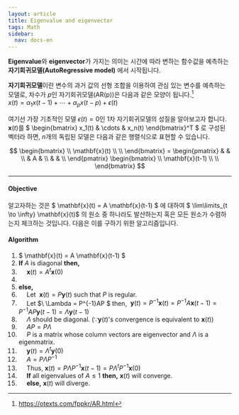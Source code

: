 ```yaml
---
layout: article
title: Eigenvalue and eigenvector
tags: Math
sidebar:
  nav: docs-en
---
```


**Eigenvalue**와 **eigenvector**가 가지는 의미는 시간에 따라 변하는 함수값을 예측하는 **자기회귀모델(AutoRegressive model)** 에서 시작됩니다. <br>

<!--more-->

**자기회귀모델**이란 변수의 과거 값의 선형 조합을 이용하여 관심 있는 변수를 예측하는 모델로, 차수가 $p$인 자기회귀모델(AR(p))은 다음과 같은 모양이 됩니다.[^1] <br>
$x(t) = \alpha_1 x(t-1) + \cdots + \alpha_p x(t-p) + \epsilon(t)$

여기선 가장 기초적인 모델 $\epsilon(t) = 0$인 1차 자기회귀모델의 성질을 알아보고자 합니다. <br>
$\mathbf{x}(t)$를 $
\begin{bmatrix}
x_1(t) & \cdots & x_n(t)
\end{bmatrix}^T
$ 로 구성된 벡터라 하면, $n$개의 독립된 모델은 다음과 같은 행렬식으로 표현할 수 있습니다. <br>

$$
\begin{bmatrix}
\\ \mathbf{x}(t) \\ \\
\end{bmatrix} =
\begin{pmatrix}
& & \\
& A & \\
& & \\
\end{pmatrix}
\begin{bmatrix}
\\ \mathbf{x}(t-1) \\ \\
\end{bmatrix}
$$

---

#### Objective <br>
알고자하는 것은 $ \mathbf{x}(t) = A \mathbf{x}(t-1) $ 에 대하여 $ \lim\limits_{t \to \infty} \mathbf{x}(t)$ 의 원소 중 하나라도 발산하는지 혹은 모든 원소가 수렴하는지 체크하는 것입니다. 다음은 이를 구하기 위한 알고리즘입니다. <br>

#### Algorithm <br>
1. $ \mathbf{x}(t) = A \mathbf{x}(t-1) $
2. **If** $A$ is diagonal **then,**
3. &emsp; $\mathbf{x}(t) = A^t \mathbf{x}(0)$
4. &emsp; 
3. **else,**
4. &emsp; Let $\ \mathbf{x}(t) = P\mathbf{y}(t)$ such that $P$ is regular.
5. &emsp; Let $\ \Lambda = P^{-1}AP $ then, $\ \mathbf{y}(t) = P^{-1}\mathbf{x}(t) = P^{-1}A\mathbf{x}(t-1) = P^{-1}AP\mathbf{y}(t-1) = \Lambda \mathbf{y}(t-1)$
6. &emsp; $\Lambda$ should be diagonal. ($∵ \mathbf{y}(t)$'s convergence is equivalent to $\mathbf{x}(t)$)
7. &emsp; $AP = P\Lambda$
8. &emsp; $P$ is a matrix whose column vectors are eigenvector and $\Lambda$ is a eigenmatrix.
9. &emsp; $\mathbf{y}(t) = \Lambda^t \mathbf{y}(0)$
10. &emsp; $A = P \Lambda P^{-1}$
11. &emsp; Thus, $\mathbf{x}(t) = P \Lambda P^{-1} \mathbf{x}(t-1) = P \Lambda^t P^{-1} \mathbf{x}(0)$
12. &emsp; **If** all eigenvalues of $A ≤ 1$ **then,** $\mathbf{x}(t)$ will converge.
13. &emsp; **else,** $\mathbf{x}(t)$ will diverge.
[^1]: https://otexts.com/fppkr/AR.html
